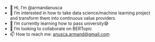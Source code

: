 - 👋 Hi, I’m @armandanusca
- 👀 I’m interested in how to take data science/machine learning project and transform them into continuous value providers
- 🌱 I’m currently learning how to pass university😅
- 💞️ I’m looking to collaborate on BERTopic
- 📫 How to reach me: anusca.armand@gmail.com

<!---
armandanusca/armandanusca is a ✨ special ✨ repository because its `README.md` (this file) appears on your GitHub profile.
You can click the Preview link to take a look at your changes.
--->
